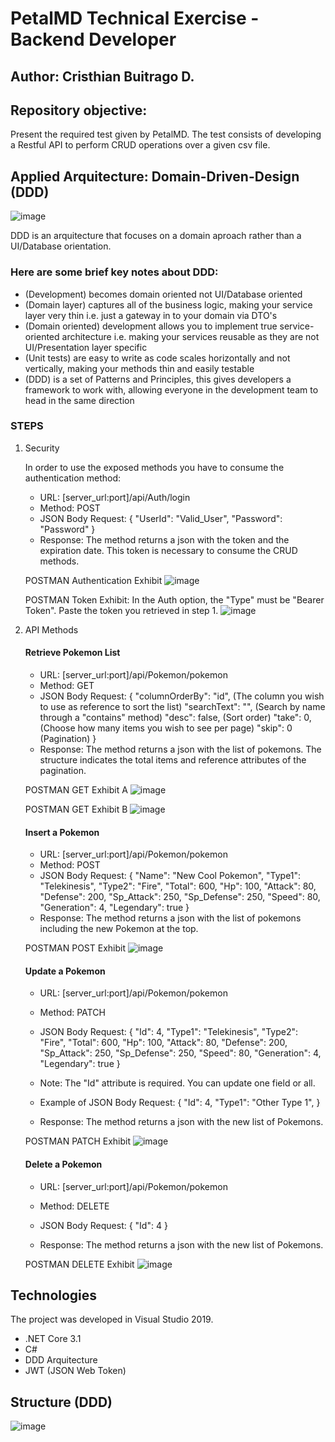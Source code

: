 # PetalMD Technical Exercise - Backend Developer
## Author: Cristhian Buitrago D.

## Repository objective: 
   Present the required test given by PetalMD. The test consists of developing a Restful API to perform CRUD operations over a given csv file.

## Applied Arquitecture: Domain-Driven-Design (DDD)

![image](https://user-images.githubusercontent.com/42946312/140680884-aeff050c-37c9-49a7-b397-346ca9d29fb4.png)

DDD is an arquitecture that focuses on a domain aproach rather than a UI/Database orientation.

### Here are some brief key notes about DDD:

* (Development) becomes domain oriented not UI/Database oriented 
* (Domain layer) captures all of the business logic, making your service layer very thin i.e. just a gateway in to your domain via DTO's
* (Domain oriented) development allows you to implement true service-oriented architecture i.e. making your services reusable as they are not UI/Presentation layer specific 
* (Unit tests) are easy to write as code scales horizontally and not vertically, making your methods thin and easily testable
* (DDD) is a set of Patterns and Principles, this gives developers a framework to work with, allowing everyone in the development team to head in the same direction

### STEPS

1. Security

    In order to use the exposed methods you have to consume the authentication method:

    * URL: [server_url:port]/api/Auth/login
    * Method: POST
    * JSON Body Request:
                          {
                              "UserId": "Valid_User",
                              "Password": "Password"
                          }
    * Response: The method returns a json with the token and the expiration date. This token is necessary to consume the CRUD methods.

    POSTMAN Authentication Exhibit
    ![image](https://user-images.githubusercontent.com/42946312/140682021-8ba6d7d6-e11d-415d-b266-2306b777cb73.png)
    
    POSTMAN Token Exhibit: In the Auth option, the "Type" must be "Bearer Token". Paste the token you retrieved in step 1.
    ![image](https://user-images.githubusercontent.com/42946312/140684242-5bfb8de3-5713-4403-8949-e88f1625f5c8.png)


 2. API Methods
 
    #### Retrieve Pokemon List
      
      * URL: [server_url:port]/api/Pokemon/pokemon
      * Method: GET
      * JSON Body Request:
                          {
                              "columnOrderBy": "id", (The column you wish to use as reference to sort the list)
                              "searchText": "", (Search by name through a "contains" method)
                              "desc": false, (Sort order)
                              "take": 0, (Choose how many items you wish to see per page)
                              "skip": 0 (Pagination)
                          }
      * Response: The method returns a json with the list of pokemons. The structure indicates the total items and reference attributes of the pagination.

      POSTMAN GET Exhibit A
      ![image](https://user-images.githubusercontent.com/42946312/140683048-4b8a0cfa-8599-4866-9b7e-de89060d6c4f.png)
    
      POSTMAN GET Exhibit B
      ![image](https://user-images.githubusercontent.com/42946312/140683108-e2fcd1ed-fdb5-4810-be86-13dd93fb7636.png)
    
    #### Insert a Pokemon

      * URL: [server_url:port]/api/Pokemon/pokemon
      * Method: POST
      * JSON Body Request:
                          {
                              "Name": "New Cool Pokemon",
                              "Type1": "Telekinesis",
                              "Type2": "Fire",
                              "Total": 600,
                              "Hp": 100,
                              "Attack": 80,
                              "Defense": 200,
                              "Sp_Attack": 250,
                              "Sp_Defense": 250,
                              "Speed": 80,
                              "Generation": 4,
                              "Legendary": true
                          }
      * Response: The method returns a json with the list of pokemons including the new Pokemon at the top.

      POSTMAN POST Exhibit
      ![image](https://user-images.githubusercontent.com/42946312/140683326-5f925179-aedc-4560-8d2f-5c0775306d6b.png)
    
    #### Update a Pokemon

      * URL: [server_url:port]/api/Pokemon/pokemon
      * Method: PATCH
      * JSON Body Request:
                          {
                              "Id": 4,
                              "Type1": "Telekinesis",
                              "Type2": "Fire",
                              "Total": 600,
                              "Hp": 100,
                              "Attack": 80,
                              "Defense": 200,
                              "Sp_Attack": 250,
                              "Sp_Defense": 250,
                              "Speed": 80,
                              "Generation": 4,
                              "Legendary": true
                          }
       * Note: The "Id" attribute is required. You can update one field or all. 
       * Example of JSON Body Request:
                          {
                              "Id": 4,
                              "Type1": "Other Type 1",
                          }
                          
       * Response: The method returns a json with the new list of Pokemons.
        
       POSTMAN PATCH Exhibit
       ![image](https://user-images.githubusercontent.com/42946312/140683872-4a498f03-f002-4cb1-bf98-011c3106735a.png)

     #### Delete a Pokemon
     
       * URL: [server_url:port]/api/Pokemon/pokemon
       * Method: DELETE
       * JSON Body Request:
                          {
                              "Id": 4
                          }
                          
       * Response: The method returns a json with the new list of Pokemons.
       
       POSTMAN DELETE Exhibit
       ![image](https://user-images.githubusercontent.com/42946312/140684117-53c2cce6-2399-442b-b739-d40b6439a20f.png)
       
 ## Technologies
 
   The project was developed in Visual Studio 2019.
 
   * .NET Core 3.1
   * C#
   * DDD Arquitecture
   * JWT (JSON Web Token)

## Structure (DDD)

  ![image](https://user-images.githubusercontent.com/42946312/140685039-93774221-6632-4adb-aa47-b486383d43b7.png)
